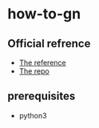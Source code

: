 # how-to-gn

## Official refrence
- [The reference](https://gn.googlesource.com/gn/+/main/docs/reference.md)
- [The repo](https://gn.googlesource.com/gn/)

## prerequisites
- python3